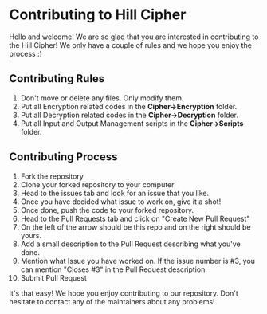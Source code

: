 # Contributing to Hill Cipher
Hello and welcome! We are so glad that you are interested in contributing to the Hill Cipher!
We only have a couple of rules and we hope you enjoy the process :)

## Contributing Rules
1. Don't move or delete any files. Only modify them.
2. Put all Encryption related codes in the **Cipher->Encryption** folder.
3. Put all Decryption related codes in the **Cipher->Decryption** folder.
4. Put all Input and Output Management scripts in the **Cipher->Scripts** folder.

## Contributing Process
1. Fork the repository
2. Clone your forked repository to your computer
3. Head to the issues tab and look for an issue that you like.
4. Once you have decided what issue to work on, give it a shot!
5. Once done, push the code to your forked repository.
6. Head to the Pull Requests tab and click on "Create New Pull Request"
7. On the left of the arrow should be this repo and on the right should be yours.
8. Add a small description to the Pull Request describing what you've done.
9. Mention what Issue you have worked on. If the issue number is #3, you can mention "Closes #3" in the Pull Request description.
10. Submit Pull Request

It's that easy! We hope you enjoy contributing to our repository. Don't hesitate to contact any of the maintainers about any problems!
